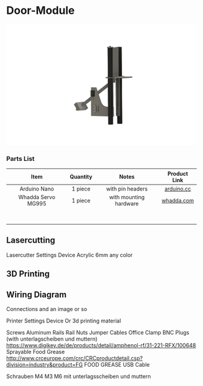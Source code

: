 # Door-Module
<p align="center">
  <img src="./images/Door-Module.png" width="800">
</p>




### Parts List

| Item | Quantity | Notes | Product Link |
| :---: | :---: | :---: | :---: |
| Arduino Nano | 1 piece | with pin headers | [arduino.cc](https://store-usa.arduino.cc/products/arduino-nano?selectedStore=us) |
| Whadda Servo MG995 | 1 piece | with mounting hardware | [whadda.com](https://whadda.com/product/servo-mg995-wpm603/) |
|  |  |  |
|  |  |  |
|  |  |  |
|  |  |  |
|  |  |  |
|  |  |  |
|  |  |  |
|  |  |  |


Lasercutting
--------------------
Lasercutter Settings
Device
Acrylic 6mm any color

3D Printing
--------------------

Wiring Diagram
--------------------
Connections and an image or so



Printer Settings
Device
Or 3d printing material



Screws
Aluminum Rails
Rail Nuts
Jumper Cables
Office Clamp
BNC Plugs (with unterlagscheiben und muttern) https://www.digikey.de/de/products/detail/amphenol-rf/31-221-RFX/100648
Sprayable Food Grease http://www.crceurope.com/crc/CRCproductdetail.csp?division=industry&product=FG FOOD GREASE
USB Cable

Schrauben M4 M3 M6 mit unterlagsscheiben und muttern






